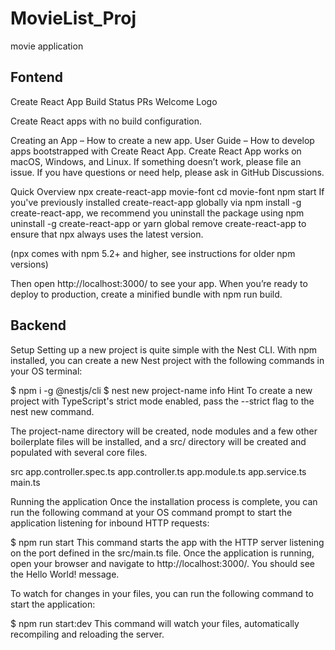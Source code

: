 # MovieList_Proj
movie application

## Fontend
Create React App Build Status PRs Welcome
Logo

Create React apps with no build configuration.

Creating an App – How to create a new app.
User Guide – How to develop apps bootstrapped with Create React App.
Create React App works on macOS, Windows, and Linux.
If something doesn’t work, please file an issue.
If you have questions or need help, please ask in GitHub Discussions.

Quick Overview
npx create-react-app movie-font
cd movie-font
npm start
If you've previously installed create-react-app globally via npm install -g create-react-app, we recommend you uninstall the package using npm uninstall -g create-react-app or yarn global remove create-react-app to ensure that npx always uses the latest version.

(npx comes with npm 5.2+ and higher, see instructions for older npm versions)

Then open http://localhost:3000/ to see your app.
When you’re ready to deploy to production, create a minified bundle with npm run build.


## Backend

Setup
Setting up a new project is quite simple with the Nest CLI. With npm installed, you can create a new Nest project with the following commands in your OS terminal:

$ npm i -g @nestjs/cli
$ nest new project-name
info Hint To create a new project with TypeScript's strict mode enabled, pass the --strict flag to the nest new command.

The project-name directory will be created, node modules and a few other boilerplate files will be installed, and a src/ directory will be created and populated with several core files.

src
app.controller.spec.ts
app.controller.ts
app.module.ts
app.service.ts
main.ts

Running the application
Once the installation process is complete, you can run the following command at your OS command prompt to start the application listening for inbound HTTP requests:

$ npm run start
This command starts the app with the HTTP server listening on the port defined in the src/main.ts file. Once the application is running, open your browser and navigate to http://localhost:3000/. You should see the Hello World! message.

To watch for changes in your files, you can run the following command to start the application:

$ npm run start:dev
This command will watch your files, automatically recompiling and reloading the server.
